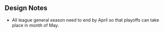 ## Design Notes

- All league general season need to end by April so that playoffs can take place in month of May.